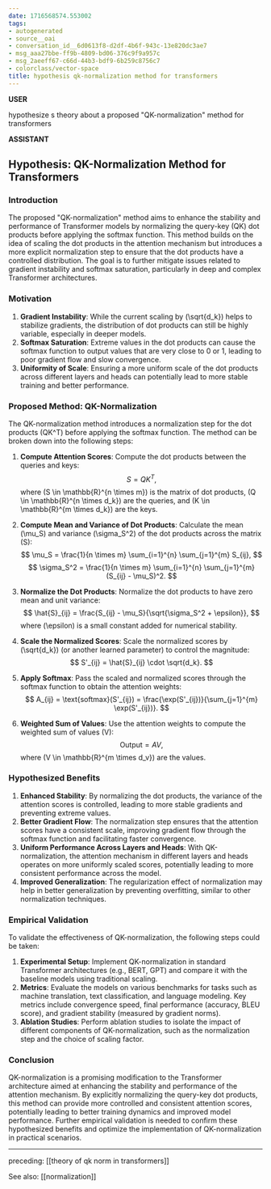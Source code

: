 ```yaml
---
date: 1716568574.553002
tags:
- autogenerated
- source__oai
- conversation_id__6d0613f8-d2df-4b6f-943c-13e820dc3ae7
- msg_aaa27bbe-ff9b-4809-bd06-376c9f9a957c
- msg_2aeeff67-c66d-44b3-bdf9-6b259c8756c7
- colorclass/vector-space
title: hypothesis qk-normalization method for transformers
---
```


**USER**

hypothesize s theory about a proposed "QK-normalization" method for transformers


**ASSISTANT**

## Hypothesis: QK-Normalization Method for Transformers

### Introduction

The proposed "QK-normalization" method aims to enhance the stability and performance of Transformer models by normalizing the query-key (QK) dot products before applying the softmax function. This method builds on the idea of scaling the dot products in the attention mechanism but introduces a more explicit normalization step to ensure that the dot products have a controlled distribution. The goal is to further mitigate issues related to gradient instability and softmax saturation, particularly in deep and complex Transformer architectures.

### Motivation

1. **Gradient Instability**: While the current scaling by \(\sqrt{d_k}\) helps to stabilize gradients, the distribution of dot products can still be highly variable, especially in deeper models.
2. **Softmax Saturation**: Extreme values in the dot products can cause the softmax function to output values that are very close to 0 or 1, leading to poor gradient flow and slow convergence.
3. **Uniformity of Scale**: Ensuring a more uniform scale of the dot products across different layers and heads can potentially lead to more stable training and better performance.

### Proposed Method: QK-Normalization

The QK-normalization method introduces a normalization step for the dot products \(QK^T\) before applying the softmax function. The method can be broken down into the following steps:

1. **Compute Attention Scores**: Compute the dot products between the queries and keys:
   $$
   S = QK^T,
   $$
   where \(S \in \mathbb{R}^{n \times m}\) is the matrix of dot products, \(Q \in \mathbb{R}^{n \times d_k}\) are the queries, and \(K \in \mathbb{R}^{m \times d_k}\) are the keys.

2. **Compute Mean and Variance of Dot Products**: Calculate the mean \(\mu_S\) and variance \(\sigma_S^2\) of the dot products across the matrix \(S\):
   $$
   \mu_S = \frac{1}{n \times m} \sum_{i=1}^{n} \sum_{j=1}^{m} S_{ij},
   $$
   $$
   \sigma_S^2 = \frac{1}{n \times m} \sum_{i=1}^{n} \sum_{j=1}^{m} (S_{ij} - \mu_S)^2.
   $$

3. **Normalize the Dot Products**: Normalize the dot products to have zero mean and unit variance:
   $$
   \hat{S}_{ij} = \frac{S_{ij} - \mu_S}{\sqrt{\sigma_S^2 + \epsilon}},
   $$
   where \(\epsilon\) is a small constant added for numerical stability.

4. **Scale the Normalized Scores**: Scale the normalized scores by \(\sqrt{d_k}\) (or another learned parameter) to control the magnitude:
   $$
   S'_{ij} = \hat{S}_{ij} \cdot \sqrt{d_k}.
   $$

5. **Apply Softmax**: Pass the scaled and normalized scores through the softmax function to obtain the attention weights:
   $$
   A_{ij} = \text{softmax}(S'_{ij}) = \frac{\exp(S'_{ij})}{\sum_{j=1}^{m} \exp(S'_{ij})}.
   $$

6. **Weighted Sum of Values**: Use the attention weights to compute the weighted sum of values \(V\):
   $$
   \text{Output} = AV,
   $$
   where \(V \in \mathbb{R}^{m \times d_v}\) are the values.

### Hypothesized Benefits

1. **Enhanced Stability**: By normalizing the dot products, the variance of the attention scores is controlled, leading to more stable gradients and preventing extreme values.
2. **Better Gradient Flow**: The normalization step ensures that the attention scores have a consistent scale, improving gradient flow through the softmax function and facilitating faster convergence.
3. **Uniform Performance Across Layers and Heads**: With QK-normalization, the attention mechanism in different layers and heads operates on more uniformly scaled scores, potentially leading to more consistent performance across the model.
4. **Improved Generalization**: The regularization effect of normalization may help in better generalization by preventing overfitting, similar to other normalization techniques.

### Empirical Validation

To validate the effectiveness of QK-normalization, the following steps could be taken:

1. **Experimental Setup**: Implement QK-normalization in standard Transformer architectures (e.g., BERT, GPT) and compare it with the baseline models using traditional scaling.
2. **Metrics**: Evaluate the models on various benchmarks for tasks such as machine translation, text classification, and language modeling. Key metrics include convergence speed, final performance (accuracy, BLEU score), and gradient stability (measured by gradient norms).
3. **Ablation Studies**: Perform ablation studies to isolate the impact of different components of QK-normalization, such as the normalization step and the choice of scaling factor.

### Conclusion

QK-normalization is a promising modification to the Transformer architecture aimed at enhancing the stability and performance of the attention mechanism. By explicitly normalizing the query-key dot products, this method can provide more controlled and consistent attention scores, potentially leading to better training dynamics and improved model performance. Further empirical validation is needed to confirm these hypothesized benefits and optimize the implementation of QK-normalization in practical scenarios.


---

preceding: [[theory of qk norm in transformers]]

See also: [[normalization]]